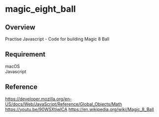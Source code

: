 # magic_eight_ball

## Overview

Practise Javascript - Code for building Magic 8 Ball

## Requirement

macOS<br>
Javascript

## Reference

https://developer.mozilla.org/en-US/docs/Web/JavaScript/Reference/Global_Objects/Math<br>
https://youtu.be/90WSXtjwlCA
https://en.wikipedia.org/wiki/Magic_8_Ball
